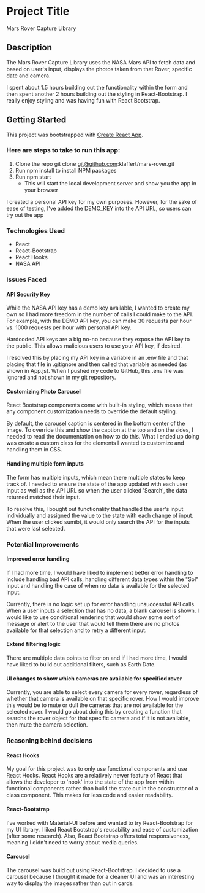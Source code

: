 # Project Title

Mars Rover Capture Library

## Description

The Mars Rover Capture Library uses the NASA Mars API to fetch data and based on user's input, displays the photos taken from that Rover, specific date and camera.

I spent about 1.5 hours building out the functionality within the form and then spent another 2 hours building out the styling in React-Bootstrap. I really enjoy styling and was having fun with React Bootstrap. 

## Getting Started

This project was bootstrapped with [Create React App](https://github.com/facebook/create-react-app).

### Here are steps to take to run this app:

1. Clone the repo git clone git@github.com:klaffert/mars-rover.git
2. Run npm install to install NPM packages
3. Run npm start
    * This will start the local development server and show you the app in your browser

I created a personal API key for my own purposes. However, for the sake of ease of testing, I've added the DEMO_KEY into the API URL, so users can try out the app

### Technologies Used

* React
* React-Bootstrap
* React Hooks
* NASA API

### Issues Faced

#### API Security Key
While the NASA API key has a demo key available, I wanted to create my own so I had more freedom in the number of calls I could make to the API. For example, with the DEMO API key, you can make 30 requests per hour vs. 1000 requests per hour with personal API key. 

Hardcoded API keys are a big no-no because they expose the API key to the public. This allows malicious users to use your API key, if desired. 

I resolved this by placing my API key in a variable in an .env file and that placing that file in .gitignore and then called that variable as needed (as shown in App.js). When I pushed my code to GitHub, this .env file was ignored and not shown in my git repository. 

#### Customizing Photo Carousel

React Bootstrap components come with built-in styling, which means that any component customization needs to override the default styling. 

By default, the carousel caption is centered in the bottom center of the image. To override this and show the caption at the top and on the sides, I needed to read the documentation on how to do this. What I ended up doing was create a custom class for the elements I wanted to customize and handling them in CSS. 

#### Handling multiple form inputs
The form has multiple inputs, which mean there multiple states to keep track of. I needed to ensure the state of the app updated with each user input as well as the API URL so when the user clicked 'Search', the data returned matched their input. 

To resolve this, I bought out functionality that handled the user's input individually and assigned the value to the state with each change of input. When the user clicked sumibt, it would only search the API for the inputs that were last selected. 

### Potential Improvements

#### Improved error handling
If I had more time, I would have liked to implement better error handling to include handling bad API calls, handling different data types within the "Sol" input and handling the case of when no data is available for the selected input. 

Currently, there is no logic set up for error handling unsuccessful API calls. When a user inputs a selection that has no data, a blank carousel is shown. I would like to use conditional rendering that would show some sort of message or alert to the user that would tell them there are no photos available for that selection and to retry a different input. 
#### Extend filtering logic
There are multiple data points to filter on and if I had more time, I would have liked to build out additional filters, such as Earth Date. 

#### UI changes to show which cameras are available for specified rover
Currently, you are able to select every camera for every rover, regardless of whether that camera is available on that specific rover. How I would improve this would be to mute or dull the cameras that are not available for the selected rover. I would go about doing this by creating a function that searchs the rover object for that specific camera and if it is not available, then mute the camera selection.

### Reasoning behind decisions

#### React Hooks
My goal for this project was to only use functional components and use React Hooks. React Hooks are a relatively newer feature of React that allows the developer to 'hook' into the state of the app from within functional components rather than build the state out in the constructor of a class component. This makes for less code and easier readability. 

#### React-Bootstrap
I've worked with Material-UI before and wanted to try React-Bootstrap for my UI library. I liked React Bootstrap's reusability and ease of customization (after some research). Also, React Bootstrap offers total responsiveness, meaning I didn't need to worry about media queries. 

#### Carousel
The carousel was build out using React-Bootstrap. I decided to use a carousel because I thought it made for a cleaner UI and was an interesting way to display the images rather than out in cards. 
